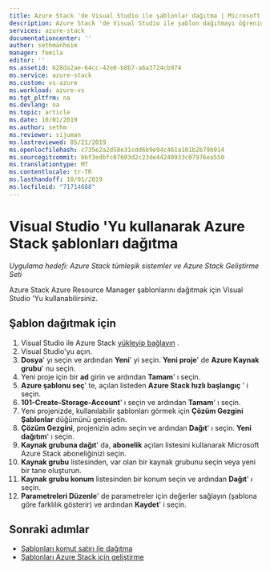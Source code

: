 ```yaml
---
title: Azure Stack 'de Visual Studio ile şablonlar dağıtma | Microsoft Docs
description: Azure Stack 'de Visual Studio ile şablon dağıtmayı öğrenin.
services: azure-stack
documentationcenter: ''
author: sethmanheim
manager: femila
editor: ''
ms.assetid: 628da2ae-64cc-42e0-b8b7-a6a3724cb974
ms.service: azure-stack
ms.custom: vs-azure
ms.workload: azure-vs
ms.tgt_pltfrm: na
ms.devlang: na
ms.topic: article
ms.date: 10/01/2019
ms.author: sethm
ms.reviewer: sijuman
ms.lastreviewed: 05/21/2019
ms.openlocfilehash: c735e2a2d58e31cdd6b9e94c461a101b2b79b914
ms.sourcegitcommit: bbf3edbfc07603d2c23de44240933c07976ea550
ms.translationtype: MT
ms.contentlocale: tr-TR
ms.lasthandoff: 10/01/2019
ms.locfileid: "71714688"
---
```

# <a name="deploy-templates-in-azure-stack-using-visual-studio"></a>Visual Studio 'Yu kullanarak Azure Stack şablonları dağıtma

*Uygulama hedefi: Azure Stack tümleşik sistemler ve Azure Stack Geliştirme Seti*

Azure Stack Azure Resource Manager şablonlarını dağıtmak için Visual Studio 'Yu kullanabilirsiniz.

## <a name="to-deploy-a-template"></a>Şablon dağıtmak için

1. Visual Studio ile Azure Stack [yükleyip bağlayın](azure-stack-install-visual-studio.md) .
2. Visual Studio'yu açın.
3. **Dosya**' yı seçin ve ardından **Yeni**' yi seçin. **Yeni proje**' de **Azure Kaynak grubu**' nu seçin.
4. Yeni proje için bir **ad** girin ve ardından **Tamam**' ı seçin.
5. **Azure şablonu seç**' te, açılan listeden **Azure Stack hızlı başlangıç** ' i seçin.
6. **101-Create-Storage-Account**' ı seçin ve ardından **Tamam**' ı seçin.
7. Yeni projenizde, kullanılabilir şablonları görmek için **Çözüm Gezgini** **Şablonlar** düğümünü genişletin.
8. **Çözüm Gezgini**, projenizin adını seçin ve ardından **Dağıt**' ı seçin. **Yeni dağıtım**' ı seçin.
9. **Kaynak grubuna dağıt**' da, **abonelik** açılan listesini kullanarak Microsoft Azure Stack aboneliğinizi seçin.
10. **Kaynak grubu** listesinden, var olan bir kaynak grubunu seçin veya yeni bir tane oluşturun.
11. **Kaynak grubu konum** listesinden bir konum seçin ve ardından **Dağıt**' ı seçin.
12. **Parametreleri Düzenle**' de parametreler için değerler sağlayın (şablona göre farklılık gösterir) ve ardından **Kaydet**' i seçin.

## <a name="next-steps"></a>Sonraki adımlar

* [Şablonları komut satırı ile dağıtma](azure-stack-deploy-template-command-line.md)
* [Şablonları Azure Stack için geliştirme](azure-stack-develop-templates.md)
